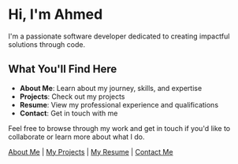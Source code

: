 # Hi, I'm Ahmed

I'm a passionate software developer dedicated to creating impactful solutions through code.

## What You'll Find Here

- **About Me**: Learn about my journey, skills, and expertise
- **Projects**: Check out my projects
- **Resume**: View my professional experience and qualifications
- **Contact**: Get in touch with me

Feel free to browse through my work and get in touch if you'd like to collaborate or learn more about what I do.

[About Me](/about) | [My Projects](/projects) | [My Resume](/resume) | [Contact Me](/contact)
